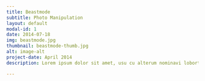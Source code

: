 ```yaml
---
title: Beastmode
subtitle: Photo Manipulation
layout: default
modal-id: 1
date: 2014-07-18
img: beastmode.jpg
thumbnail: beastmode-thumb.jpg
alt: image-alt
project-date: April 2014
description: Lorem ipsum dolor sit amet, usu cu alterum nominavi lobortis. At duo novum diceret. Tantas apeirian vix et, usu sanctus postulant inciderint ut, populo diceret necessitatibus in vim. Cu eum dicam feugiat noluisse.

---
```

